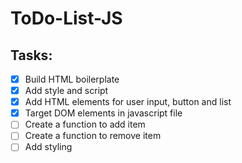 # ToDo-List-JS

## Tasks:

- [x] Build HTML boilerplate
- [x] Add style and script
- [x] Add HTML elements for user input, button and list
- [x] Target DOM elements in javascript file
- [ ] Create a function to add item
- [ ] Create a function to remove item
- [ ] Add styling
